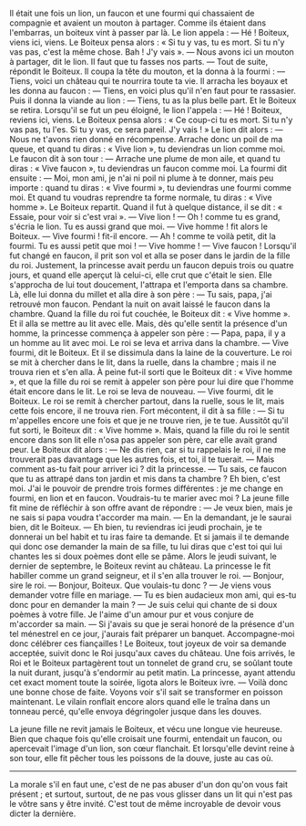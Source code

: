 Il était une fois un lion, un faucon et une fourmi qui chassaient de compagnie et avaient un mouton à partager. Comme ils étaient dans l'embarras, un boiteux vint à passer par là. Le lion appela :
	— Hé ! Boiteux, viens ici, viens.
Le Boiteux pensa alors : « Si tu y vas, tu es mort. Si tu n'y vas pas, c'est la même chose. Bah ! J'y vais  ».
	— Nous avons ici un mouton à partager, dit le lion. Il faut que tu fasses nos parts. 
	— Tout de suite, répondit le Boiteux.
Il coupa la tête du mouton, et la donna à la fourmi :
	— Tiens, voici un château qui te nourrira toute ta vie.
Il arracha les boyaux et les donna au faucon :
	— Tiens, en voici plus qu'il n'en faut pour te rassasier.
Puis il donna la viande au lion :
	— Tiens, tu as la plus belle part.
Et le Boiteux se retira.
Lorsqu'il se fut un peu éloigné, le lion l'appela :
	— Hé ! Boiteux, reviens ici, viens.
Le Boiteux pensa alors : « Ce coup-ci tu es mort. Si tu n'y vas pas, tu l'es. Si tu y vas, ce sera pareil. J'y vais ! »
Le lion dit alors :
	— Nous ne t'avons rien donné en récompense. Arrache donc un poil de ma queue, et quand tu diras : « Vive lion », tu deviendras un lion comme moi.
Le faucon dit à son tour :
	— Arrache une plume de mon aile, et quand tu diras : « Vive faucon », tu deviendras un faucon comme moi.
La fourmi dit ensuite :
	— Moi, mon ami, je n'ai ni poil ni plume à te donner, mais peu importe : quand tu diras : « Vive fourmi », tu deviendras une fourmi comme moi. Et quand tu voudras reprendre ta forme normale, tu diras : « Vive homme ».
Le Boiteux repartit. Quand il fut à quelque distance, il se dit : « Essaie, pour voir si c'est vrai ».
	— Vive lion !
	— Oh ! comme tu es grand, s'écria le lion. Tu es aussi grand que moi.
	— Vive homme ! fit alors le Boiteux.
	— Vive fourmi ! fit-il encore.
	— Ah ! comme te voilà petit, dit la fourmi. Tu es aussi petit que moi !
	— Vive homme !
	— Vive faucon ! 
Lorsqu'il fut changé en faucon, il prit son vol et alla se poser dans le jardin de la fille du roi. Justement, la princesse avait perdu un faucon depuis trois ou quatre jours, et quand elle aperçut là 
celui-ci, elle crut que c'était le sien. Elle s'approcha de lui tout doucement, l'attrapa et l'emporta dans sa chambre. Là, elle lui donna du millet et alla dire à son père :
	— Tu sais, papa, j'ai retrouvé mon faucon.
Pendant la nuit on avait laissé le faucon dans la chambre. Quand la fille du roi fut couchée, le Boiteux dit : « Vive homme ». Et il alla se mettre au lit avec elle. Mais, dès qu'elle sentit la présence d'un homme, la princesse commença à appeler son père :
	— Papa, papa, il y a un homme au lit avec moi.
Le roi se leva et arriva dans la chambre.
	— Vive fourmi, dit le Boiteux.
Et il se dissimula dans la laine de la couverture.
Le roi se mit à chercher dans le lit, dans la ruelle, dans la chambre ; mais il ne trouva rien et s'en alla. À peine fut-il sorti que le Boiteux dit : « Vive homme », et que la fille du roi se remit à appeler son père pour lui dire que l'homme était encore dans le lit.
Le roi se leva de nouveau.
	— Vive fourmi, dit le Boiteux.
Le roi se remit à chercher partout, dans la ruelle, sous le lit, mais cette fois encore, il ne trouva rien. Fort mécontent, il dit à sa fille :
	— Si tu m'appelles encore une fois et que je ne trouve rien, je te tue.
Aussitôt qu'il fut sorti, le Boiteux dit : « Vive homme ». Mais, quand la fille du roi le sentit encore dans son lit elle n'osa pas appeler son père, car elle avait grand peur.
Le Boiteux dit alors :
	— Ne dis rien, car si tu rappelais le roi, il ne me trouverait pas davantage que les autres fois, et toi, il te tuerait.
	— Mais comment as-tu fait pour arriver ici ? dit la princesse.
	— Tu sais, ce faucon que tu as attrapé dans ton jardin et mis dans ta chambre ? Eh bien, c'est moi. J'ai le pouvoir de prendre trois formes différentes : je me change en fourmi, en lion et en faucon. Voudrais-tu te marier avec moi ?
La jeune fille fit mine de réfléchir à son offre avant de répondre :
	— Je veux bien, mais je ne sais si papa voudra t'accorder ma main.
	— En la demandant, je le saurai bien, dit le Boiteux.
	— Eh bien, tu reviendras ici jeudi prochain, je te donnerai un bel habit et tu iras faire ta demande. Et si jamais il te demande qui donc ose demander la main de sa fille, tu lui diras que c'est toi qui lui chantes les si doux poèmes dont elle se pâme.
Alors le jeudi suivant, le dernier de septembre, le Boiteux revint au château. La princesse le fit habiller comme un grand seigneur, et il s'en alla trouver le roi.
	— Bonjour, sire le roi.
	— Bonjour, Boiteux. Que voulais-tu donc ?
	— Je viens vous demander votre fille en mariage.
	— Tu es bien audacieux mon ami, qui es-tu donc pour en demander la main ?
	— Je suis celui qui chante de si doux poèmes à votre fille. Je l'aime d'un amour pur et vous conjure de m'accorder sa main. 
	— Si j'avais su que je serai honoré de la présence d'un tel ménestrel en ce jour, j'aurais fait préparer un banquet. Accompagne-moi donc célébrer ces fiançailles !
Le Boiteux, tout joyeux de voir sa demande acceptée, suivit donc le Roi jusqu'aux caves du château. Une fois arrivés, le Roi et le Boiteux partagèrent tout un tonnelet de grand cru, se soûlant toute la nuit durant, jusqu'à s'endormir au petit matin. La princesse, ayant attendu cet exact moment toute la soirée, ligota alors le Boiteux ivre.
	— Voilà donc une bonne chose de faite. Voyons voir s'il sait se transformer en poisson maintenant.
Le vilain ronflait encore alors quand elle le traîna dans un tonneau percé, qu'elle envoya dégringoler jusque dans les douves.

La jeune fille ne revit jamais le Boiteux, et vécu une longue vie heureuse. Bien que chaque fois qu'elle croisait une fourmi, entendait un faucon, ou apercevait l'image d'un lion, son cœur flanchait. Et lorsqu'elle devint reine à son tour, elle fit pêcher tous les poissons de la douve, juste au cas où.

___

La morale s'il en faut une, c'est de ne pas abuser d'un don qu'on vous fait présent ; et surtout, surtout, de ne pas vous glisser dans un lit qui n'est pas le vôtre sans y être invité. C'est tout de même incroyable de devoir vous dicter la dernière.